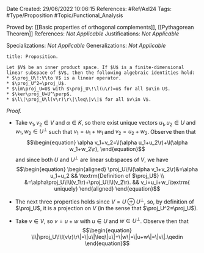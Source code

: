 <div class="topSpace"></div>

Date Created: 29/06/2022 10:06:15
References: #Ref/Axl24
Tags: #Type/Proposition #Topic/Functional_Analysis

Proved by: [[Basic properties of orthogonal complements]], [[Pythagorean Theorem]]
References: <i>Not Applicable</i>
Justifications: <i>Not Applicable</i>

Specializations: <i>Not Applicable</i>
Generalizations: <i>Not Applicable</i>

``` ad-Proposition
title: Proposition.

Let $V$ be an inner product space. If $U$ is a finite-dimensional linear subspace of $V$, then the following algebraic identities hold:
* $\proj_U\!:V\to V$ is a linear operator.
* $\proj_U^2=\proj_U$.
* $\im\proj_U=U$ with $\proj_U\!\l(u\r)=u$ for all $u\in U$.
* $\ker\proj_U=U^\perp$.
* $\l\|\proj_U\l(v\r)\r\|\leq\|v\|$ for all $v\in V$.

```

<i>Proof.</i> 
* Take $v_1,v_2\in V$ and $\alpha\in K$, so there exist unique vectors $u_1,u_2\in U$ and $w_1,w_2\in U^\perp$ such that $v_1=u_1+w_1$ and $v_2=u_2+w_2$. Observe then that
$$\begin{equation}
    \alpha v_1+v_2=\l(\alpha u_1+u_2\r)+\l(\alpha w_1+w_2\r),
\end{equation}$$
and since both $U$ and $U^\perp$ are linear subspaces of $V$, we have
$$\begin{equation}
    \begin{aligned}
        \proj_U\!\l(\alpha v_1+v_2\r)&=\alpha u_1+u_2 && \textrm{Definition of $\proj_U$} \\
        &=\alpha\proj_U\!\l(v_1\r)+\proj_U\!\l(v_2\r). && v_i=u_i+w_i\textrm{ uniquely}
    \end{aligned}
\end{equation}$$

* The next three properties holds since $V=U\oplus U^\perp$, so, by definition of $\proj_U$, it is a projection on $V$ (in the sense that $\proj_U^2=\proj_U$).
* Take $v\in V$, so $v=u+w$ with $u\in U$ and $w\in U^\perp$. Observe then that
$$\begin{equation}
    \l\|\proj_U\!\l(v\r)\r\|=\|u\|\leq\|u\|+\|w\|=\|u+w\|=\|v\|.\qedin
\end{equation}$$
